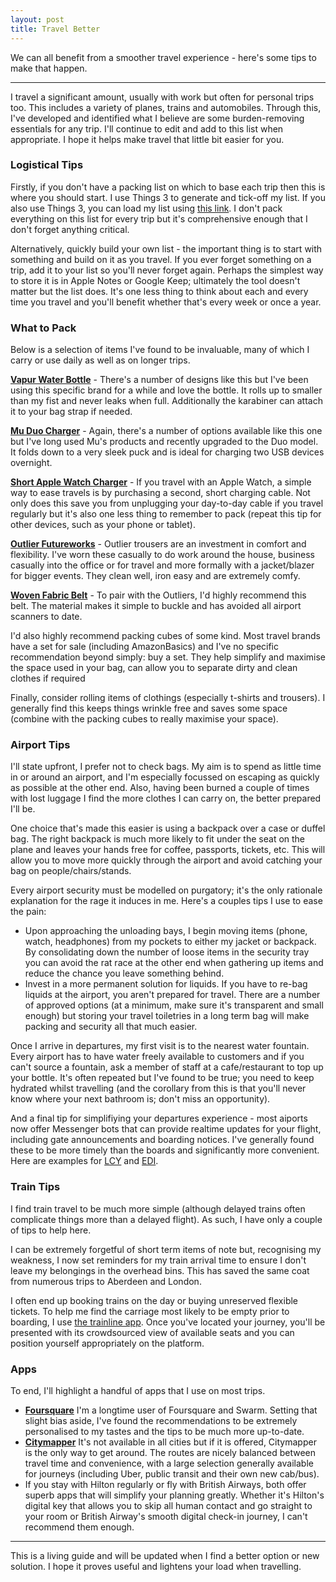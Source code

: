 ```yaml
---
layout: post
title: Travel Better
---
```


We can all benefit from a smoother travel experience - here's some tips to make that happen. 

---

I travel a significant amount, usually with work but often for personal trips too. This includes a variety of planes, trains and automobiles. Through this, I've developed and identified what I believe are some burden-removing essentials for any trip. I'll continue to edit and add to this list when appropriate. I hope it helps make travel that little bit easier for you. 

### Logistical Tips
Firstly, if you don't have a packing list on which to base each trip then this is where you should start. I use Things 3 to generate and tick-off my list. If you also use Things 3, you can load my list using [this link](things:///add?title=Pack%20for%20work%20trip&when=today%20&checklist-items=%0ABoxers%0A%0ASocks%0A%0AShirts%0A%0AT-shirts%0A%0AJumper/hoodie%0A%0AJeans/casual%20trousers%0A%0AToothpaste%0A%0ARazor%0A%0AContact%20lens%20solution%0A%0AGlasses%0A%0ATrousers/suit%0A%0AWork%20shoes%0A%0ACasual%20shoes%0A%0ATies%0A%0ACufflinks%0A%0AiPhone%20charger%0A%0AWired%20headphones%0A%0AWireless%20headphones%0A%0ALaptop%0A%0ALaptop%20charger%0A%0AStaff%20pass%0A%0ANotebook%0A%0APens%0A%0AToothbrush%0A%0AGlasses%20case%0A%0APyjamas%0A%0AWatch%20charger%0A%0AStraighteners%0A%0AJacket/Umbrella%0A%0AWater%20bottle&reveal=True). I don't pack everything on this list for every trip but it's comprehensive enough that I don't forget anything critical. 

Alternatively, quickly build your own list - the important thing is to start with something and build on it as you travel. If you ever forget something on a trip, add it to your list so you'll never forget again. Perhaps the simplest way to store it is in Apple Notes or Google Keep; ultimately the tool doesn't matter but the list does. It's one less thing to think about each and every time you travel and you'll benefit whether that's every week or once a year. 

### What to Pack
Below is a selection of items I've found to be invaluable, many of which I carry or use daily as well as on longer trips.

[**Vapur Water Bottle**](https://www.amazon.co.uk/Vapur-Eclipse-Reusable-Plastic-Bottle/dp/B00BI9AM1Y/) - There's a number of designs like this but I've been using this specific brand for a while and love the bottle. It rolls up to smaller than my fist and never leaks when full. Additionally the karabiner can attach it to your bag strap if needed.

[**Mu Duo Charger**](https://www.amazon.co.uk/Portable-Charger-British-Universal-Adapter/dp/B00S30FP9U/) - Again, there's a number of options available like this one but I've long used Mu's products and recently upgraded to the Duo model. It folds down to a very sleek puck and is ideal for charging two USB devices overnight. 

[**Short Apple Watch Charger**](https://www.apple.com/uk/shop/product/MU9J2ZM/A/apple-watch-magnetic-charger-to-usb-cable-03m) - If you travel with an Apple Watch, a simple way to ease travels is by purchasing a second, short charging cable. Not only does this save you from unplugging your day-to-day cable if you travel regularly but it's also one less thing to remember to pack (repeat this tip for other devices, such as your phone or tablet).

[**Outlier Futureworks**](https://shop.outlier.nyc/shop/retail/futureworks.html) - Outlier trousers are an investment in comfort and flexibility. I've worn these casually to do work around the house, business casually into the office or for travel and more formally with a jacket/blazer for bigger events. They clean well, iron easy and are extremely comfy. 

[**Woven Fabric Belt**](https://www.amazon.co.uk/gp/product/B07K44PSBF/) - To pair with the Outliers, I'd highly recommend this belt. The material makes it simple to buckle and has avoided all airport scanners to date.

I'd also highly recommend packing cubes of some kind. Most travel brands have a set for sale (including AmazonBasics) and I've no specific recommendation beyond simply: buy a set. They help simplify and maximise the space used in your bag, can allow you to separate dirty and clean clothes if required 

Finally, consider rolling items of clothings (especially t-shirts and trousers). I generally find this keeps things wrinkle free and saves some space (combine with the packing cubes to really maximise your space).

### Airport Tips
I'll state upfront, I prefer not to check bags. My aim is to spend as little time in or around an airport, and I'm especially focussed on escaping as quickly as possible at the other end. Also, having been burned a couple of times with lost luggage I find the more clothes I can carry on, the better prepared I'll be.

One choice that's made this easier is using a backpack over a case or duffel bag. The right backpack is much more likely to fit under the seat on the plane and leaves your hands free for coffee, passports, tickets, etc. This will allow you to move more quickly through the airport and avoid catching your bag on people/chairs/stands.

Every airport security must be modelled on purgatory; it's the only rationale explanation for the rage it induces in me. Here's a couples tips I use to ease the pain:

- Upon approaching the unloading bays, I begin moving items (phone, watch, headphones) from my pockets to either my jacket or backpack. By consolidating down the number of loose items in the security tray you can avoid the rat race at the other end when gathering up items and reduce the chance you leave something behind. 
- Invest in a more permanent solution for liquids. If you have to re-bag liquids at the airport, you aren't prepared for travel. There are a number of approved options (at a minimum, make sure it's transparent and small enough) but storing your travel toiletries in a long term bag will make packing and security all that much easier. 

Once I arrive in departures, my first visit is to the nearest water fountain. Every airport has to have water freely available to customers and if you can't source a fountain, ask a member of staff at a cafe/restaurant to top up your bottle. It's often repeated but I've found to be true; you need to keep hydrated whilst travelling (and the corollary from this is that you'll never know where your next bathroom is; don't miss an opportunity).

And a final tip for simplifiying your departures experience - most aiports now offer Messenger bots that can provide realtime updates for your flight, including gate announcements and boarding notices. I've generally found these to be more timely than the boards and significantly more convenient. Here are examples for [LCY](m.me/LCYFlightInfo) and [EDI](m.me/EdinburghAirport).

### Train Tips

I find train travel to be much more simple (although delayed trains often complicate things more than a delayed flight). As such, I have only a couple of tips to help here.

I can be extremely forgetful of short term items of note but, recognising my weakness, I now set reminders for my train arrival time to ensure I don't leave my belongings in the overhead bins. This has saved the same coat from numerous trips to Aberdeen and London.

I often end up booking trains on the day or buying unreserved flexible tickets. To help me find the carriage most likely to be empty prior to boarding, I use [the trainline app](https://www.thetrainline.com). Once you've located your journey, you'll be presented with its crowdsourced view of available seats and you can position yourself appropriately on the platform.

### Apps
To end, I'll highlight a handful of apps that I use on most trips.

- [**Foursquare**](https://foursquare.com) I'm a longtime user of Foursquare and Swarm. Setting that slight bias aside, I've found the recommendations to be extremely personalised to my tastes and the tips to be much more up-to-date.
- [**Citymapper**](https://citymapper.com/?lang=en) It's not available in all cities but if it is offered, Citymapper is the only way to get around. The routes are nicely balanced between travel time and convenience, with a large selection generally available for journeys (including Uber, public transit and their own new cab/bus).
- If you stay with Hilton regularly or fly with British Airways, both offer superb apps that will simplify your planning greatly. Whether it's Hilton's digital key that allows you to skip all human contact and go straight to your room or British Airway's smooth digital check-in journey, I can't recommend them enough.

---

This is a living guide and will be updated when I find a better option or new solution. I hope it proves useful and lightens your load when travelling. 
